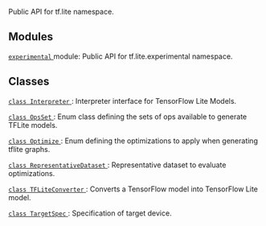 Public API for tf.lite namespace.



## Modules
[ `experimental` ](https://tensorflow.google.cn/api_docs/python/tf/compat/v2/lite/experimental) module: Public API for tf.lite.experimental namespace.



## Classes
[ `class Interpreter` ](https://tensorflow.google.cn/api_docs/python/tf/lite/Interpreter): Interpreter interface for TensorFlow Lite Models.

[ `class OpsSet` ](https://tensorflow.google.cn/api_docs/python/tf/lite/OpsSet): Enum class defining the sets of ops available to generate TFLite models.

[ `class Optimize` ](https://tensorflow.google.cn/api_docs/python/tf/lite/Optimize): Enum defining the optimizations to apply when generating tflite graphs.

[ `class RepresentativeDataset` ](https://tensorflow.google.cn/api_docs/python/tf/lite/RepresentativeDataset): Representative dataset to evaluate optimizations.

[ `class TFLiteConverter` ](https://tensorflow.google.cn/api_docs/python/tf/lite/TFLiteConverter): Converts a TensorFlow model into TensorFlow Lite model.

[ `class TargetSpec` ](https://tensorflow.google.cn/api_docs/python/tf/lite/TargetSpec): Specification of target device.

